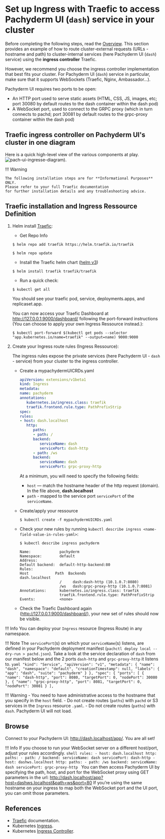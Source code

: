 # Set up Ingress with Traefic to access Pachyderm UI (`dash`) service in your cluster 
Before completing the following steps, read the [Overview](../index).
This section provides an example of how to route
cluster-external requests (URLs - hostname and path) to cluster-internal services
(here Pachyderm UI (`dash`) service) 
using the **ingress controller** Traefic.
 
However, we recommend you choose the ingress controller
implementation that best fits your cluster.
For Pachyderm UI (`dash`) service in particular,
make sure that it supports WebSockets (Traefic, Nginx, Ambassador...).

Pachyderm UI requires two ports to be open:

- An HTTP port used to serve static assets 
(HTML, CSS, JS, images, etc; port 30080 by default routes to the dash container within the dash pod)
- A WebSocket port, used to connect to the GRPC proxy 
(which in turn connects to pachd; port 30081 by default routes to the grpc-proxy container within the dash pod)  

## Traefic ingress controller on Pachyderm UI's cluster in one diagram
Here is a quick high-level view of the various components at play.
![pach-ui-ingress](../pach-ui-ingress.png)e-diagram).

!!! Warning 

    The following installation steps are for **Informational Purposes** ONLY. 
    Please refer to your full Traefic documentation 
    for further installation details and any troubleshooting advice.

## Traefic installation and Ingress Ressource Definition
1. Helm install [Traefic](https://github.com/traefik/traefik-helm-chart):

    - Get Repo Info
    ```shell
    $ helm repo add traefik https://helm.traefik.io/traefik
    ```
    ```shell
    $ helm repo update
    ```

    - Install the Traefic helm chart ([helm v3](https://helm.sh/docs/intro/))
    ```shell
    $ helm install traefik traefik/traefik
    ```

   - Run a quick check:
    ```shell
    $ kubectl get all 
    ```
    You should see your traefic pod, service, deployments.apps, and replicaset.app.

    You can now access your Traefic Dashboard at http://127.0.0.1:9000/dashboard/ following the port-forward instructions (You can choose to apply your own Ingress Ressource instead.):
    ```shell
    $ kubectl port-forward $(kubectl get pods --selector "app.kubernetes.io/name=traefik" --output=name) 9000:9000
    ```

1. Create your Ingress route rules (Ingress Ressource):

    The ingress rules expose the private services
    (here Pachyderm UI - `dash` - service) 
    from your cluster to the ingress controller.

    - Create a mypachydermUICRDs.yaml
      ```yaml
      apiVersion: extensions/v1beta1
      kind: Ingress
      metadata:
      name: pachyderm
      annotations:
         kubernetes.io/ingress.class: traefik
         traefik.frontend.rule.type: PathPrefixStrip
      spec:
      rules:
      - host: dash.localhost
         http:
            paths:
            - path: /
            backend:
               serviceName: dash
               servicePort: dash-http
            - path: /ws
            backend:
               serviceName: dash
               servicePort: grpc-proxy-http
      ```

         At a minimum, you will need to specify the following fields:

         - `host` — match the hostname header of the http request (domain).  In the file above,  **dash.localhost** 
         - `path` - mapped to the service port `servicePort` of the `serviceName`. 

   - Create/apply your ressource
      ```shell
      $ kubectl create -f mypachydermUICRDs.yaml
      ```
      
   - Check your new rules by running `kubectl describe ingress <name-field-value-in-rules-yaml>`:
      ```shell
      $ kubectl describe ingress pachyderm
      ```
      ```
      Name:             pachyderm
      Namespace:        default
      Address:
      Default backend:  default-http-backend:80 
      Rules:
      Host            Path  Backends
      dash.localhost
                        /     dash:dash-http (10.1.0.7:8080)
                        /ws   dash:grpc-proxy-http (10.1.0.7:8081)
      Annotations:      kubernetes.io/ingress.class: traefik
                        traefik.frontend.rule.type: PathPrefixStrip
      Events:           <none>
      ```
       
   - Check the Traefic Dashboard again (http://127.0.0.1:9000/dashboard/), your new set of rules should now be visible.

!!! Info
       You can deploy your `Ingress` resource (Ingress Route) in any namespace.

!!! Note
       The `servicePort`(s) on which your `serviceName`(s) listens,
       are defined in your Pachyderm deployment manifest (`pachctl deploy local --dry-run > pachd.json`).
       Take a look at the service declaration of `dash` from our manifest below
       and the 2 ports `dash-http` and `grpc-proxy-http` it listens to.
      ```yaml
         "kind": "Service",
         "apiVersion": "v1",
         "metadata": {
            "name": "dash",
            "namespace": "default",
            "creationTimestamp": null,
            "labels": {
               "app": "dash",
               "suite": "pachyderm"
            }
         },
         "spec": {
            "ports": [
               {
               "name": "dash-http",
               "port": 8080,
               "targetPort": 0,
               "nodePort": 30080
               },
               {
               "name": "grpc-proxy-http",
               "port": 8081,
               "targetPort": 0,
               "nodePort": 30081
               }
            ],
      ```      

 
!!! Warning
      - You need to have administrative access to the hostname that you
      specify in the `host` field.
      - Do not create routes (`paths`) with `pachd` or S3 services
      in the `Ingress` resource `.yaml`.
      - Do not create routes (`paths`) with `dash`.
      Pachyderm UI will not load.


## Browse
Connect to your Pachyderm UI: http://dash.localhost/app/. You are all set!

!!! Info
      If you choose to run your WebSocket server on a different host/port, adjust your rules accordingly.
      ```shell
      rules:
      - host: dash.localhost
         http:
            paths:
            - path: /
            backend:
               serviceName: dash
               servicePort: dash-http
      - host: dashws.localhost
         http:
            paths:
            - path: /ws
            backend:
               serviceName: dash
               servicePort: grpc-proxy-http
      ``` 
       You can then access Pachyderm UI by specifying the path, host, and port for the WebSocket proxy
       using GET parameters in the url: http://dash.localhost/app?host=dashws.localhost&path=ws&port=80
       If you’re using the same hostname on your ingress to map both the WebSocket port and the UI port,
       you can omit those parameters.


## References
* [Traefic](https://doc.traefik.io/traefik/v1.7/user-guide/kubernetes/) documentation.
* Kubernetes [Ingress](https://kubernetes.io/docs/concepts/services-networking/ingress/).
* Kubernetes [Ingress Controller](https://kubernetes.io/docs/concepts/services-networking/ingress-controllers/).



